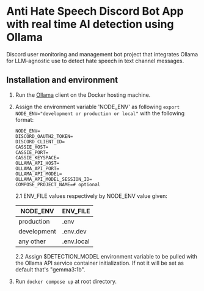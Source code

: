 # Anti Hate Speech Discord Bot App with real time AI detection using Ollama

Discord user monitoring and management bot project that integrates Ollama for LLM-agnostic use to detect hate speech in text channel messages.

## Installation and environment

1. Run the [Ollama](https://github.com/ollama/ollama) client on the Docker hosting machine.
2. Assign the environment variable 'NODE_ENV' as following `export NODE_ENV="development or production or local"` with the following format:

   ```env
   NODE_ENV=
   DISCORD_OAUTH2_TOKEN=
   DISCORD_CLIENT_ID=
   CASSIE_HOST=
   CASSIE_PORT=
   CASSIE_KEYSPACE=
   OLLAMA_API_HOST=
   OLLAMA_API_PORT=
   OLLAMA_API_MODEL=
   OLLAMA_API_MODEL_SESSION_ID=
   COMPOSE_PROJECT_NAME=# optional
   ```

    2.1 ENV_FILE values respectively by NODE_ENV value given:

    | NODE_ENV    | ENV_FILE   |
    |-------------|------------|
    | production  | .env       |
    | development | .env.dev   |
    | any other   | .env.local |

    2.2 Assign $DETECTION_MODEL environment variable to be pulled with the Ollama API service container initialization. If not it will be set as default that's "gemma3:1b".
3. Run `docker compose up` at root directory.

